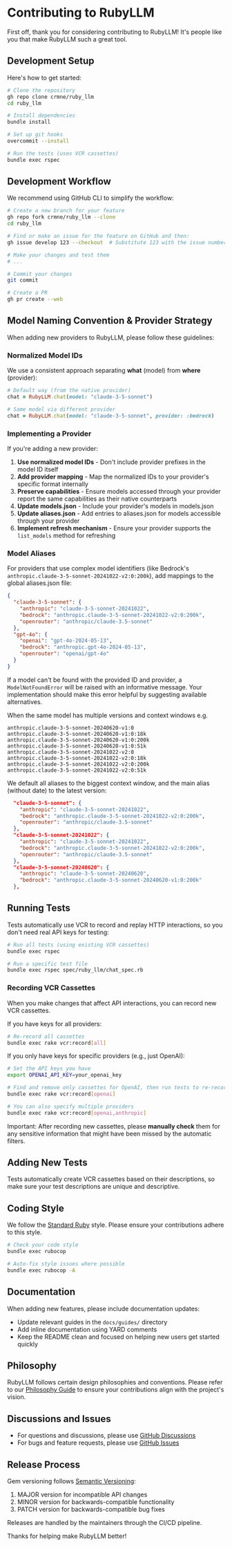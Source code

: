 # Contributing to RubyLLM

First off, thank you for considering contributing to RubyLLM! It's people like you that make RubyLLM such a great tool.

## Development Setup

Here's how to get started:

```bash
# Clone the repository
gh repo clone crmne/ruby_llm
cd ruby_llm

# Install dependencies
bundle install

# Set up git hooks
overcommit --install

# Run the tests (uses VCR cassettes)
bundle exec rspec
```

## Development Workflow

We recommend using GitHub CLI to simplify the workflow:

```bash
# Create a new branch for your feature
gh repo fork crmne/ruby_llm --clone
cd ruby_llm

# Find or make an issue for the feature on GitHub and then:
gh issue develop 123 --checkout  # Substitute 123 with the issue number

# Make your changes and test them
# ...

# Commit your changes
git commit

# Create a PR
gh pr create --web
```

## Model Naming Convention & Provider Strategy

When adding new providers to RubyLLM, please follow these guidelines:

### Normalized Model IDs

We use a consistent approach separating **what** (model) from **where** (provider):

```ruby
# Default way (from the native provider)
chat = RubyLLM.chat(model: "claude-3-5-sonnet")

# Same model via different provider
chat = RubyLLM.chat(model: "claude-3-5-sonnet", provider: :bedrock)
```

### Implementing a Provider

If you're adding a new provider:

1. **Use normalized model IDs** - Don't include provider prefixes in the model ID itself
2. **Add provider mapping** - Map the normalized IDs to your provider's specific format internally
3. **Preserve capabilities** - Ensure models accessed through your provider report the same capabilities as their native counterparts
4. **Update models.json** - Include your provider's models in models.json
5. **Update aliases.json** - Add entries to aliases.json for models accessible through your provider
6. **Implement refresh mechanism** - Ensure your provider supports the `list_models` method for refreshing

### Model Aliases

For providers that use complex model identifiers (like Bedrock's `anthropic.claude-3-5-sonnet-20241022-v2:0:200k`), add mappings to the global aliases.json file:

```json
{
  "claude-3-5-sonnet": {
    "anthropic": "claude-3-5-sonnet-20241022",
    "bedrock": "anthropic.claude-3-5-sonnet-20241022-v2:0:200k",
    "openrouter": "anthropic/claude-3.5-sonnet"
  },
  "gpt-4o": {
    "openai": "gpt-4o-2024-05-13",
    "bedrock": "anthropic.gpt-4o-2024-05-13",
    "openrouter": "openai/gpt-4o"
  }
}
```

If a model can't be found with the provided ID and provider, a `ModelNotFoundError` will be raised with an informative message. Your implementation should make this error helpful by suggesting available alternatives.

When the same model has multiple versions and context windows e.g.

```
anthropic.claude-3-5-sonnet-20240620-v1:0
anthropic.claude-3-5-sonnet-20240620-v1:0:18k
anthropic.claude-3-5-sonnet-20240620-v1:0:200k
anthropic.claude-3-5-sonnet-20240620-v1:0:51k
anthropic.claude-3-5-sonnet-20241022-v2:0
anthropic.claude-3-5-sonnet-20241022-v2:0:18k
anthropic.claude-3-5-sonnet-20241022-v2:0:200k
anthropic.claude-3-5-sonnet-20241022-v2:0:51k
```

We default all aliases to the biggest context window, and the main alias (without date) to the latest version:

```json
  "claude-3-5-sonnet": {
    "anthropic": "claude-3-5-sonnet-20241022",
    "bedrock": "anthropic.claude-3-5-sonnet-20241022-v2:0:200k",
    "openrouter": "anthropic/claude-3.5-sonnet"
  },
  "claude-3-5-sonnet-20241022": {
    "anthropic": "claude-3-5-sonnet-20241022",
    "bedrock": "anthropic.claude-3-5-sonnet-20241022-v2:0:200k",
    "openrouter": "anthropic/claude-3.5-sonnet"
  },
  "claude-3-5-sonnet-20240620": {
    "anthropic": "claude-3-5-sonnet-20240620",
    "bedrock": "anthropic.claude-3-5-sonnet-20240620-v1:0:200k"
  },
```

## Running Tests

Tests automatically use VCR to record and replay HTTP interactions, so you don't need real API keys for testing:

```bash
# Run all tests (using existing VCR cassettes)
bundle exec rspec

# Run a specific test file
bundle exec rspec spec/ruby_llm/chat_spec.rb
```

### Recording VCR Cassettes

When you make changes that affect API interactions, you can record new VCR cassettes.

If you have keys for all providers:

```bash
# Re-record all cassettes
bundle exec rake vcr:record[all]
```

If you only have keys for specific providers (e.g., just OpenAI):

```bash
# Set the API keys you have
export OPENAI_API_KEY=your_openai_key

# Find and remove only cassettes for OpenAI, then run tests to re-record them
bundle exec rake vcr:record[openai]

# You can also specify multiple providers
bundle exec rake vcr:record[openai,anthropic]
```

Important: After recording new cassettes, please **manually check** them for any sensitive information that might have been missed by the automatic filters.

## Adding New Tests

Tests automatically create VCR cassettes based on their descriptions, so make sure your test descriptions are unique and descriptive.

## Coding Style

We follow the [Standard Ruby](https://github.com/testdouble/standard) style. Please ensure your contributions adhere to this style.

```bash
# Check your code style
bundle exec rubocop

# Auto-fix style issues where possible
bundle exec rubocop -A
```

## Documentation

When adding new features, please include documentation updates:

- Update relevant guides in the `docs/guides/` directory
- Add inline documentation using YARD comments
- Keep the README clean and focused on helping new users get started quickly

## Philosophy

RubyLLM follows certain design philosophies and conventions. Please refer to our [Philosophy Guide](https://rubyllm.com/philosophy) to ensure your contributions align with the project's vision.

## Discussions and Issues

- For questions and discussions, please use [GitHub Discussions](https://github.com/crmne/ruby_llm/discussions)
- For bugs and feature requests, please use [GitHub Issues](https://github.com/crmne/ruby_llm/issues)

## Release Process

Gem versioning follows [Semantic Versioning](https://semver.org/):

1. MAJOR version for incompatible API changes
2. MINOR version for backwards-compatible functionality
3. PATCH version for backwards-compatible bug fixes

Releases are handled by the maintainers through the CI/CD pipeline.

Thanks for helping make RubyLLM better!